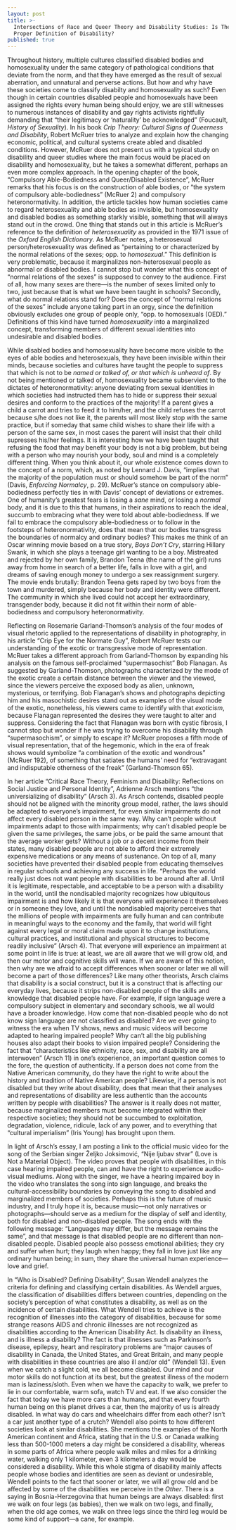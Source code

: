 ```yaml
---
layout: post
title: >-
  Intersections of Race and Queer Theory and Disability Studies: Is There a
  Proper Definition of Disability?
published: true
---
```


<span class="versal t9">T</span>hroughout history, multiple cultures
classified disabled bodies and homosexuality under the same category of
pathological conditions that deviate from the norm, and that they have
emerged as the result of sexual aberration, and unnatural and perverse
actions. But how and why have these societies come to classify disabilty
and homosexuality as such? Even though in certain countries disabled
people and homosexuals have been assigned the rights every human being
should enjoy, we are still witnesses to numerous instances of disability
and gay rights activists rightfully demanding that “their legitimacy or
‘naturality’ be acknowledged” (Foucault, *History of Sexuality*). In his
book *Crip Theory: Cultural Signs of Queerness and Disability*, Robert
McRuer tries to analyze and explain how the changing economic,
political, and cultural systems create abled and disabled conditions.
However, McRuer does not present us with a typical study on disability
and queer studies where the main focus would be placed on disability and
homosexuality, but he takes a somewhat different, perhaps an even more
complex approach. In the opening chapter of the book, “Compulsory
Able-Bodiedness and Queer/Disabled Existence”, McRuer remarks that his
focus is on the construction of able bodies, or “the system of
compulsory able-bodiedness” (McRuer 2) and compulsory heteronormativity.
In addition, the article tackles how human societies came to regard
heterosexuality and able bodies as invisible, but homosexuality and
disabled bodies as something starkly visible, something that will always
stand out in the crowd. One thing that stands out in this article is
McRuer’s reference to the definition of *heterosexuality* as provided in
the 1971 issue of the *Oxford English Dictionary*. As McRuer notes, a
heterosexual person/heterosexuality was defined as “pertaining to or
characterized by the normal relations of the sexes; opp. to
*homosexual*.” This definition is very problematic, because it
marginalizes non-heterosexual people as abnormal or disabled bodies. I
cannot stop but wonder what this concept of “normal relations of the
sexes” is supposed to convey to the audience. First of all, how many
sexes are there—is the number of sexes limited only to two, just because
that is what we have been taught in schools? Secondly, what do normal
relations stand for? Does the concept of “normal relations of the sexes” include anyone
taking part in an orgy, since the definition obviously excludes one
group of people only, “opp. to homosexuals (OED).” Definitions of this
kind have turned *homosexuality* into a marginalized concept,
transforming members of different sexual identities into undesirable and
disabled bodies.

While disabled bodies and homosexuality have become more visible to the
eyes of able bodies and heterosexuals, they have been invisible within
their minds, because societies and cultures have taught the people to
suppress that which is not to be *named or talked of, or that which is
unheard of*. By not being mentioned or talked of, homosexuality became
subservient to the dictates of heteronormativity: anyone deviating from
sexual identities in which societies had instructed them has to hide or
suppress their sexual desires and conform to the practices of the
majority! If a parent gives a child a carrot and tries to feed it to
him/her, and the child refuses the carrot because s/he does not like it,
the parents will most likely stop with the same practice, but if someday that same child
wishes to share their life with a person of the same sex, in most cases
the parent will insist that their child supresses his/her feelings.
It is interesting how we have been taught that refusing the food that
may benefit your body is not a big problem, but being with a person who
may nourish your body, soul and mind is a completely different thing.
When you think about it, our whole existence comes down to the concept
of a norm, which, as noted by Lennard J. Davis, “implies that the
majority of the population must or should somehow be part of the norm”
(Davis, *Enforcing Normalcy*, p. 29). McRuer’s stance on compulsory
able-bodiedness perfectly ties in with Davis’ concept of deviations or
extremes. One of humanity’s greatest fears is losing a *sane* mind, or
losing a *normal* body, and it is due to this that humans, in their
aspirations to reach the ideal, succumb to embracing what they were told
about able-bodiedness. If we fail to embrace the compulsory
able-bodiedness or to follow in the footsteps of heteronormativity, does
that mean that our bodies transgress the boundaries of normalcy and
ordinary bodies? This makes me think of an Oscar winning movie based on
a true story, *Boys Don’t Cry*, starring Hillary Swank, in which she
plays a teenage girl wanting to be a boy. Mistreated and rejected by her
own family, Brandon Teena (the name of the girl) runs away from home in
search of a better life, falls in love with a girl, and dreams of saving
enough money to undergo a sex reassignment surgery. The movie ends
brutally: Brandon Teena gets raped by two boys from the town and
murdered, simply because her body and identity were different. The
community in which she lived could not accept her extraordinary,
transgender body, because it did not fit within their norm of
able-bodiedness and compulsory heteronormativity.

Reflecting on Rosemarie Garland-Thomson’s analysis of the four modes of
visual rhetoric applied to the representations of disability in
photography, in his article “Crip Eye for the Normate Guy”, Robert
McRuer tests our understanding of the exotic or transgressive mode of
representation. McRuer takes a different approach from Garland-Thomson
by expanding his analysis on the famous self-proclaimed “supermasochist”
Bob Flanagan. As suggested by Garland-Thomson, photographs characterized
by the mode of the exotic create a certain distance between the viewer
and the viewed, since the viewers perceive the exposed body as alien,
unknown, mysterious, or terrifying. Bob Flanagan’s shows and photographs
depicting him and his masochistic desires stand out as examples of the
visual mode of the exotic, nonetheless, his viewers came to identify
with that *exoticism*, because Flanagan represented the desires they
were taught to alter and suppress. Considering the fact that Flanagan
was born with cystic fibrosis, I cannot stop but wonder if he was trying
to overcome his disability through “supermasochism”, or simply to escape
it? McRuer proposes a fifth mode of visual representation, that of the
hegemonic, which in the era of freak shows would symbolize “a
combination of the exotic and wondrous” (McRuer 192), of something that
satiates the humans’ need for “extravagant and indisputable otherness of
the freak” (Garland-Thomson 65).

In her article “Critical Race Theory, Feminism and Disability:
Reflections on Social Justice and Personal Identity”, Adrienne Arsch
mentions “the universializing of disability” (Arsch 3). As Arsch
contends, disabled people should not be aligned with the minority group
model, rather, the laws should be adapted to everyone’s impairment, for
even similar impairments do not affect every disabled person in the same
way. Why can’t people without impairments adapt to those with
impairments; why can’t disabled people be given the same privileges, the
same jobs, or be paid the same amount that the average worker gets?
Without a job or a decent income from their states, many disabled people
are not able to afford their extremely expensive medications or any
means of sustenance. On top of all, many societies have prevented their
disabled people from educating themselves in regular schools and
achieving any success in life. “Perhaps the world really just does not
want people with disabilities to be around after all. Until it is
legitimate, respectable, and acceptable to be a person with a disability
in the world, until the nondisabled majority recognizes how ubiquitous
impairment is and how likely it is that everyone will experience it
themselves or in someone they love, and until the nondisabled majority
perceives that the millions of people with impairments are fully human
and can contribute in meaningful ways to the economy and the family,
that world will fight against every legal or moral claim made upon it to
change institutions, cultural practices, and institutional and physical
structures to become readily inclusive” (Arsch 4). That everyone will
experience an impairment at some point in life is true: at least, we are
all aware that we will grow old, and then our motor and cognitive skills
will wane. If we are aware of this notion, then why are we afraid to
accept differences when sooner or later we all will become a part of
those differences? Like many other theorists, Arsch claims that
disability is a social construct, but it is a construct that is
affecting our everyday lives, because it strips non-disabled people of
the skills and knowledge that disabled people have. For example, if sign
language were a compulsory subject in elementary and secondary schools,
we all would have a broader knowledge. How come that non-disabled people
who do not know sign language are not classified as disabled? Are we
ever going to witness the era when TV shows, news and music videos will
become adapted to hearing impaired people? Why can’t all the big
publishing houses also adapt their books to vision impaired people?
Considering the fact that “characteristics like ethnicity, race, sex,
and disability are all interwoven” (Arsch 11) in one’s experience, an
important question comes to the fore, the question of authenticity. If a
person does not come from the Native American community, do they have
the right to write about the history and tradition of Native American
people? Likewise, if a person is not disabled but they write about
disability, does that mean that their analyses and representations of
disability are less authentic than the accounts written by people with
disabilities? The answer is it really does not matter, because
marginalized members must become integrated within their respective
societies; they should not be succumbed to exploitation, degradation,
violence, ridicule, lack of any power, and to everything that “cultural
imperialism” (Iris Young) has brought upon them.

In light of Arsch’s essay, I am posting a link to the official music
video for the song of the Serbian singer Željko Joksimović, “Nije ljubav
stvar” (Love is Not a Material Object). The video proves that people
with disabilities, in this case hearing impaired people, can and have
the right to experience audio-visual mediums. Along with the singer, we
have a hearing impaired boy in the video who translates the song into
sign language, and breaks the cultural-accessibility boundaries by
conveying the song to disabled and marginalized members of societies.
Perhaps this is the future of music industry, and I truly hope it is,
because music—not only narratives or photographs—should serve as a
medium for the display of self and identity, both for disabled and
non-disabled people. The song ends with the following message:
“Languages may differ, but the message remains the same”, and that
message is that disabled people are no different than non-disabled
people. Disabled people also possess emotional abilities; they cry and
suffer when hurt; they laugh when happy; they fall in love just like any
ordinary human being; in sum, they share the universal human
experience—love and grief.

In “Who is Disabled? Defining Disability”, Susan Wendell analyzes the
criteria for defining and classifying certain disabilities. As Wendell
argues, the classification of disabilities differs between countries,
depending on the society’s perception of what constitutes a disability,
as well as on the incidence of certain disabilities. What Wendell tries
to achieve is the recognition of illnesses into the category of
disabilities, because for some strange reasons AIDS and chronic
illnesses are not recognized as disabilities according to the American
Disability Act. Is disability an illness, and is illness a disability?
The fact is that illnesses such as Parkinson’s disease, epilepsy, heart
and respiratory problems are “major causes of disability in Canada, the
United States, and Great Britain, and many people with disabilities in
these countries are also ill and/or old” (Wendell 13). Even when we
catch a slight cold, we all become disabled. Our mind and our motor
skills do not function at its best, but the greatest illness of the
modern man is laziness/sloth. Even when we have the capacity to walk, we
prefer to lie in our comfortable, warm sofa, watch TV and eat. If we
also consider the fact that today we have more cars than humans, and
that every fourth human being on this planet drives a car, then the
majority of us is already disabled. In what way do cars and wheelchairs
differ from each other? Isn’t a car just another type of a crutch?
Wendell also points to how different societies look at similar
disabilities. She mentions the examples of the North American continent
and Africa, stating that in the U.S. or Canada walking less than
500-1000 meters a day might be considered a disability, whereas in some
parts of Africa where people walk miles and miles for a drinking water,
walking only 1 kilometer, even 3 kilometers a day would be considered a
disability. While this whole stigma of disability mainly affects people
whose bodies and identities are seen as deviant or undesirable, Wendell
points to the fact that sooner or later, we will all grow old and be
affected by some of the disabilities we perceive in the *Other*. There
is a saying in Bosnia-Herzegovina that human beings are always disabled:
first we walk on four legs (as babies), then we walk on two legs, and
finally, when the old age comes, we walk on three legs since the third
leg would be some kind of support—a cane, for example.
